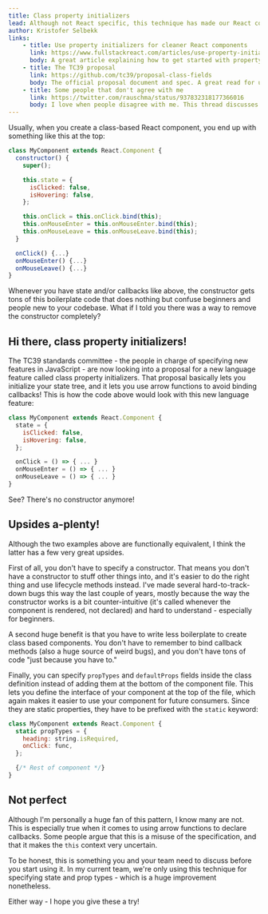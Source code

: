 ```yaml
---
title: Class property initializers
lead: Although not React specific, this technique has made our React code much simpler and easier to read. Say hello to class property initializers!
author: Kristofer Selbekk
links:
    - title: Use property initializers for cleaner React components
      link: https://www.fullstackreact.com/articles/use-property-initializers-for-cleaner-react-components/
      body: A great article explaining how to get started with property initializers and why you should use them
    - title: The TC39 proposal
      link: https://github.com/tc39/proposal-class-fields
      body: The official proposal document and spec. A great read for understanding this new feature at a deeper level
    - title: Some people that don't agree with me
      link: https://twitter.com/rauschma/status/937832318177366016
      body: I love when people disagree with me. This thread discusses why property initialiers might not be a silver bullet
---
```


Usually, when you create a class-based React component, you end up with something like this at the top:

```javascript
class MyComponent extends React.Component {
  constructor() {
    super();

    this.state = {
      isClicked: false,
      isHovering: false,
    };

    this.onClick = this.onClick.bind(this);
    this.onMouseEnter = this.onMouseEnter.bind(this);
    this.onMouseLeave = this.onMouseLeave.bind(this);
  }

  onClick() {...}
  onMouseEnter() {...}
  onMouseLeave() {...}
}
```

Whenever you have state and/or callbacks like above, the constructor gets tons of this boilerplate code that does
nothing but confuse beginners and people new to your codebase. What if I told you there was a way to remove the
constructor completely?

## Hi there, class property initializers!

The TC39 standards committee - the people in charge of specifying new features in JavaScript - are now looking into a
proposal for a new language feature called class property initializers. That proposal basically lets you initialize
your state tree, and it lets you use arrow functions to avoid binding callbacks! This is how the code above would look
with this new language feature:

```javascript
class MyComponent extends React.Component {
  state = {
    isClicked: false,
    isHovering: false,
  };

  onClick = () => { ... }
  onMouseEnter = () => { ... }
  onMouseLeave = () => { ... }
}
```

See? There's no constructor anymore!

## Upsides a-plenty!

Although the two examples above are functionally equivalent, I think the latter has a few very great upsides.

First of all, you don't have to specify a constructor. That means you don't have a constructor to stuff other things
into, and it's easier to do the right thing and use lifecycle methods instead. I've made several hard-to-track-down
bugs this way the last couple of years, mostly because the way the constructor works is a bit counter-intuitive (it's
called whenever the component is rendered, not declared) and hard to understand - especially for beginners.

A second huge benefit is that you have to write less boilerplate to create class based components. You don't have to
remember to bind callback methods (also a huge source of weird bugs), and you don't have tons of code "just because
you have to."

Finally, you can specify `propTypes` and `defaultProps` fields inside the class definition instead of adding them
at the bottom of the component file. This lets you define the interface of your component at the top of the file, which
again makes it easier to use your component for future consumers. Since they are static properties, they have to be
prefixed with the `static` keyword:

```javascript
class MyComponent extends React.Component {
  static propTypes = {
    heading: string.isRequired,
    onClick: func,
  };

  {/* Rest of component */}
}
```

## Not perfect

Although I'm personally a huge fan of this pattern, I know many are not. This is especially true when it comes to using
arrow functions to declare callbacks. Some people argue that this is a misuse of the specification, and that it makes
the `this` context very uncertain.

To be honest, this is something you and your team need to discuss before you start using it. In my current team, we're
only using this technique for specifying state and prop types - which is a huge improvement nonetheless.

Either way - I hope you give these a try!
